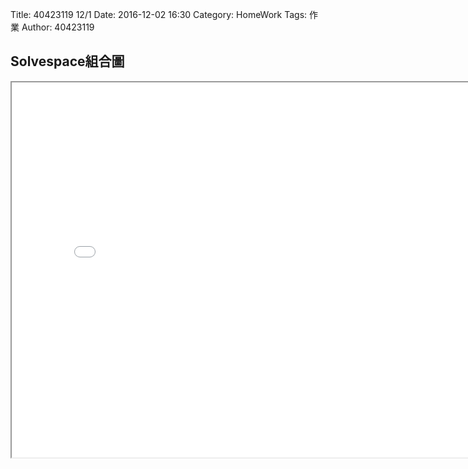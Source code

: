Title: 40423119 12/1
Date: 2016-12-02 16:30
Category: HomeWork
Tags: 作業
Author: 40423119

<!-- PELICAN_END_SUMMARY -->
## Solvespace組合圖

<iframe src="./../40423119_4.html" width="800" height="600"></iframe>